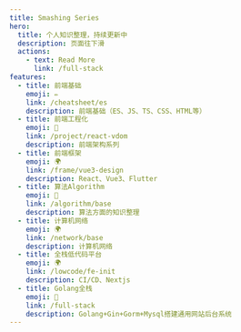 ```yaml
---
title: Smashing Series
hero:
  title: 个人知识整理，持续更新中
  description: 页面往下滑
  actions:
    - text: Read More
      link: /full-stack
features:
  - title: 前端基础
    emoji: ✏️
    link: /cheatsheet/es
    description: 前端基础（ES、JS、TS、CSS、HTML等）
  - title: 前端工程化
    emoji: 🍼
    link: /project/react-vdom
    description: 前端架构系列
  - title: 前端框架
    emoji: 🌍
    link: /frame/vue3-design
    description: React、Vue3、Flutter
  - title: 算法Algorithm
    emoji: 🍆
    link: /algorithm/base
    description: 算法方面的知识整理
  - title: 计算机网络
    emoji: 🌍
    link: /network/base
    description: 计算机网络
  - title: 全栈低代码平台
    emoji: 🌍
    link: /lowcode/fe-init
    description: CI/CD、Nextjs
  - title: Golang全栈
    emoji: 🫘
    link: /full-stack
    description: Golang+Gin+Gorm+Mysql搭建通用网站后台系统
---
```

